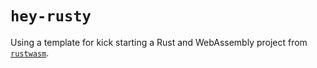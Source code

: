 # `hey-rusty`

Using a template for kick starting a Rust and WebAssembly project from [`rustwasm`](https://rustwasm.github.io/book/).

